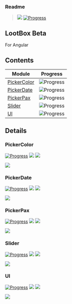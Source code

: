 ### Readme

> [![](https://img.shields.io/badge/Main-projects‌‌‌‌‌‌‌-white)](../projects.md)
> [![Progress](https://img.shields.io/badge/Demo‌‌‌‌‌‌‌-blue)](https://krsln.github.io/NgLootBox/Beta)

## LootBox Beta

For Angular

## Contents

Module | Progress
   --- | ---
[PickerColor](#pickercolor) | ![Progress](https://img.shields.io/badge/✔☐☐☐☐‌‌‌‌‌‌‌-blue)
[PickerDate](#pickerdate) | ![Progress](https://img.shields.io/badge/✔☐☐☐☐‌‌‌‌‌‌‌-blue)
[PickerPax](#pickerpax) | ![Progress](https://img.shields.io/badge/✔☐☐☐☐‌‌‌‌‌‌‌-blue)
[Slider](#slider) | ![Progress](https://img.shields.io/badge/✔☐☐☐☐‌‌‌‌‌‌‌-blue)
[UI](#ui) | ![Progress](https://img.shields.io/badge/✔☐☐☐☐‌‌‌‌‌‌‌-blue)

## Details

### PickerColor

[![Progress](https://img.shields.io/badge/✔☐☐☐☐‌‌‌‌‌‌‌-blue)](https://krsln.github.io/NgLootBox/LootBox/Breadcrumb)
[![](https://img.shields.io/badge/readme‌‌‌‌‌‌‌-white)](Libs/Breadcrumb/readme.md)
[![](https://img.shields.io/badge/usage‌‌‌‌‌‌‌-orange)](Libs/Breadcrumb/usage.md)

*[![](https://img.shields.io/badge/Top_⬆-blue)](#lootbox-beta)*

### PickerDate

[![Progress](https://img.shields.io/badge/✔☐☐☐☐‌‌‌‌‌‌‌-blue)](https://krsln.github.io/NgLootBox/LootBox/Breadcrumb)
[![](https://img.shields.io/badge/readme‌‌‌‌‌‌‌-white)](Libs/PickerDate/readme.md)
[![](https://img.shields.io/badge/usage‌‌‌‌‌‌‌-orange)](Libs/PickerDate/usage.md)

*[![](https://img.shields.io/badge/Top_⬆-blue)](#lootbox-beta)*

### PickerPax

[![Progress](https://img.shields.io/badge/✔☐☐☐☐‌‌‌‌‌‌‌-blue)](https://krsln.github.io/NgLootBox/LootBox/Breadcrumb)
[![](https://img.shields.io/badge/readme‌‌‌‌‌‌‌-white)](Libs/PickerPax/readme.md)
[![](https://img.shields.io/badge/usage‌‌‌‌‌‌‌-orange)](Libs/PickerPax/usage.md)

*[![](https://img.shields.io/badge/Top_⬆-blue)](#lootbox-beta)*

### Slider

[![Progress](https://img.shields.io/badge/✔☐☐☐☐‌‌‌‌‌‌‌-blue)](https://krsln.github.io/NgLootBox/LootBox/Breadcrumb)
[![](https://img.shields.io/badge/readme‌‌‌‌‌‌‌-white)](Libs/Slider/readme.md)
[![](https://img.shields.io/badge/usage‌‌‌‌‌‌‌-orange)](Libs/Slider/usage.md)

*[![](https://img.shields.io/badge/Top_⬆-blue)](#lootbox-beta)*

### UI

[![Progress](https://img.shields.io/badge/✔☐☐☐☐‌‌‌‌‌‌‌-blue)](https://krsln.github.io/NgLootBox/LootBox/Breadcrumb)
[![](https://img.shields.io/badge/readme‌‌‌‌‌‌‌-white)](Libs/UI/readme.md)
[![](https://img.shields.io/badge/usage‌‌‌‌‌‌‌-orange)](Libs/UI/usage.md)

*[![](https://img.shields.io/badge/Top_⬆-blue)](#lootbox-beta)*

 
